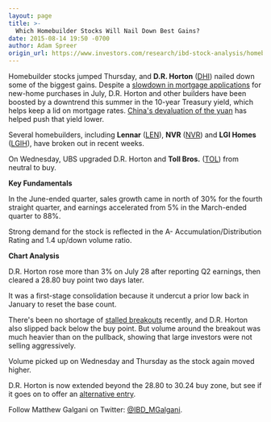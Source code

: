 ```yaml
---
layout: page
title: >-
  Which Homebuilder Stocks Will Nail Down Best Gains?
date: 2015-08-14 19:50 -0700
author: Adam Spreer
origin_url: https://www.investors.com/research/ibd-stock-analysis/homebuilder-stocks-to-watch/
---
```





  



Homebuilder stocks jumped Thursday, and **D.R. Horton** ([DHI](https://research.investors.com/quote.aspx?symbol=DHI)) nailed down some of the biggest gains. Despite a [slowdown in mortgage applications](http://news.investors.com/business/081315-766457-homebuilder-stocks-lift-despite-mortgage-applications-slowdown.htm) for new-home purchases in July, D.R. Horton and other builders have been boosted by a downtrend this summer in the 10-year Treasury yield, which helps keep a lid on mortgage rates. [China's devaluation of the yuan](http://news.investors.com/081315-766432-devalued-yuan-lowers-us-mortgage-rates.htm) has helped push that yield lower.

  

Several homebuilders, including **Lennar** ([LEN](https://research.investors.com/quote.aspx?symbol=LEN)), **NVR** ([NVR](https://research.investors.com/quote.aspx?symbol=NVR)) and **LGI Homes** ([LGIH](https://research.investors.com/quote.aspx?symbol=LGIH)), have broken out in recent weeks.

  

On Wednesday, UBS upgraded D.R. Horton and **Toll Bros.** ([TOL](https://research.investors.com/quote.aspx?symbol=TOL)) from neutral to buy.

  

**Key Fundamentals**

  

In the June-ended quarter, sales growth came in north of 30% for the fourth straight quarter, and earnings accelerated from 5% in the March-ended quarter to 88%.

  

Strong demand for the stock is reflected in the A- Accumulation/Distribution Rating and 1.4 up/down volume ratio.

  

**Chart Analysis**

  

D.R. Horton rose more than 3% on July 28 after reporting Q2 earnings, then cleared a 28.80 buy point two days later.

  

It was a first-stage consolidation because it undercut a prior low back in January to reset the base count.

  

There's been no shortage of [stalled breakouts](http://ibdtv.investors.com/ibd-2-minute-tips/759629-how-to-handle-a-stalled-breakout.aspx) recently, and D.R. Horton also slipped back below the buy point. But volume around the breakout was much heavier than on the pullback, showing that large investors were not selling aggressively.

  

Volume picked up on Wednesday and Thursday as the stock again moved higher.

  

D.R. Horton is now extended beyond the 28.80 to 30.24 buy zone, but see if it goes on to offer an [alternative entry](http://education.investors.com/lesson.aspx?id=736316&sourceid=735787).

  

Follow Matthew Galgani on Twitter: [@IBD\_MGalgani](https://twitter.com/ibd_mgalgani).




